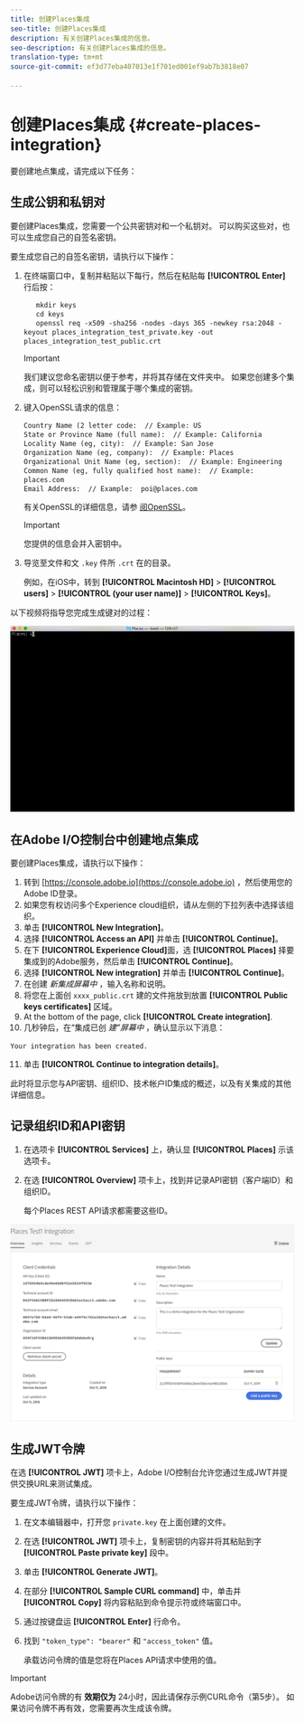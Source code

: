 ```yaml
---
title: 创建Places集成
seo-title: 创建Places集成
description: 有关创建Places集成的信息。
seo-description: 有关创建Places集成的信息。
translation-type: tm+mt
source-git-commit: ef3d77eba407013e1f701ed001ef9ab7b3818e07

---
```



# 创建Places集成 {#create-places-integration}

要创建地点集成，请完成以下任务：

## 生成公钥和私钥对

要创建Places集成，您需要一个公共密钥对和一个私钥对。 可以购买这些对，也可以生成您自己的自签名密钥。

要生成您自己的自签名密钥，请执行以下操作：

1. 在终端窗口中，复制并粘贴以下每行，然后在粘贴每 **[!UICONTROL Enter]** 行后按：

   ```text
      mkdir keys
      cd keys
      openssl req -x509 -sha256 -nodes -days 365 -newkey rsa:2048 -keyout places_integration_test_private.key -out    places_integration_test_public.crt
   ```

   >[!IMPORTANT]
   >
   >我们建议您命名密钥以便于参考，并将其存储在文件夹中。 如果您创建多个集成，则可以轻松识别和管理属于哪个集成的密钥。

2. 键入OpenSSL请求的信息：

   ```text
   Country Name (2 letter code:  // Example: US
   State or Province Name (full name):  // Example: California
   Locality Name (eg, city):  // Example: San Jose
   Organization Name (eg, company):  // Example: Places
   Organizational Unit Name (eg, section):  // Example: Engineering
   Common Name (eg, fully qualified host name):  // Example: places.com
   Email Address:  // Example:  poi@places.com
   ```

   有关OpenSSL的详细信息，请参 [阅OpenSSL](https://www.openssl.org/)。

   >[!IMPORTANT]
   >
   >您提供的信息会并入密钥中。

3. 导览至文件和文 `.key` 件所 `.crt` 在的目录。

   例如，在iOS中，转到 **[!UICONTROL Macintosh HD]** &gt; **[!UICONTROL users]** &gt; **[!UICONTROL (your user name)]** &gt; **[!UICONTROL Keys]**。

以下视频将指导您完成生成键对的过程：

![](/help/assets/places_integration_video.gif)

## 在Adobe I/O控制台中创建地点集成

要创建Places集成，请执行以下操作：

1. 转到 [https://console.adobe.io](https://console.adobe.io) ，然后使用您的Adobe ID登录。
2. 如果您有权访问多个Experience cloud组织，请从左侧的下拉列表中选择该组织。
3. 单击 **[!UICONTROL New Integration]**。
4. 选择 **[!UICONTROL Access an API]** 并单击 **[!UICONTROL Continue]**。
5. 在下 **[!UICONTROL Experience Cloud]**&#x200B;面，选 **[!UICONTROL Places]** 择要集成到的Adobe服务，然后单击 **[!UICONTROL Continue]**。
6. 选择 **[!UICONTROL New integration]** 并单击 **[!UICONTROL Continue]**。
7. 在创建 *新集成屏幕中* ，输入名称和说明。
8. 将您在上面创 `xxxx_public.crt` 建的文件拖放到放置 **[!UICONTROL Public keys certificates]** 区域。
9. At the bottom of the page, click **[!UICONTROL Create integration]**.
10. 几秒钟后，在“集成已创 *建”屏幕中* ，确认显示以下消息：

   `Your integration has been created.`

11. 单击 **[!UICONTROL Continue to integration details]**。

   此时将显示您与API密钥、组织ID、技术帐户ID集成的概述，以及有关集成的其他详细信息。

## 记录组织ID和API密钥

1. 在选项卡 **[!UICONTROL Services]** 上，确认显 **[!UICONTROL Places]** 示该选项卡。
2. 在选 **[!UICONTROL Overview]** 项卡上，找到并记录API密钥（客户端ID）和组织ID。

   每个Places REST API请求都需要这些ID。

![](/help/assets/places_orgid_api-key.png)

## 生成JWT令牌

在选 **[!UICONTROL JWT]** 项卡上，Adobe I/O控制台允许您通过生成JWT并提供交换URL来测试集成。

要生成JWT令牌，请执行以下操作：

1. 在文本编辑器中，打开您 `private.key` 在上面创建的文件。
2. 在选 **[!UICONTROL JWT]** 项卡上，复制密钥的内容并将其粘贴到字 **[!UICONTROL Paste private key]** 段中。
3. 单击 **[!UICONTROL Generate JWT]**。
4. 在部分 **[!UICONTROL Sample CURL command]** 中，单击并 **[!UICONTROL Copy]** 将内容粘贴到命令提示符或终端窗口中。
5. 通过按键盘运 **[!UICONTROL Enter]** 行命令。
6. 找到 `"token_type": "bearer"` 和 `"access_token"` 值。

   承载访问令牌的值是您将在Places API请求中使用的值。

>[!IMPORTANT]
>
>Adobe访问令牌的有 **效期仅为** 24小时，因此请保存示例CURL命令（第5步）。 如果访问令牌不再有效，您需要再次生成该令牌。


